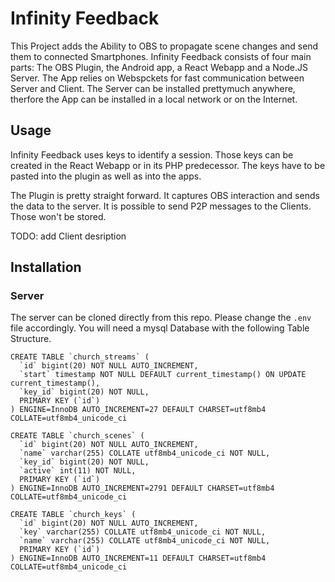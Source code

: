 # Infinity Feedback

This Project adds the Ability to OBS to propagate scene changes and send them to connected Smartphones. Infinity Feedback consists of four main parts: The OBS Plugin, the Android app, a React Webapp and a Node.JS Server. The App relies on Webspckets for fast communication between Server and Client. The Server can be installed prettymuch anywhere, therfore the App can be installed in a local network or on the Internet.

## Usage
Infinity Feedback uses keys to identify a session. Those keys can be created in the React Webapp or in its PHP predecessor. The keys have to be pasted into the plugin as well as into the apps.

The Plugin is pretty straight forward. It captures OBS interaction and sends the data to the server. It is possible to send P2P messages to the Clients. Those won't be stored.

TODO: add Client desription

## Installation
### Server
The server can be cloned directly from this repo. Please change the `.env` file accordingly. 
You will need a mysql Database with the following Table Structure.

```
CREATE TABLE `church_streams` (
  `id` bigint(20) NOT NULL AUTO_INCREMENT,
  `start` timestamp NOT NULL DEFAULT current_timestamp() ON UPDATE current_timestamp(),
  `key_id` bigint(20) NOT NULL,
  PRIMARY KEY (`id`)
) ENGINE=InnoDB AUTO_INCREMENT=27 DEFAULT CHARSET=utf8mb4 COLLATE=utf8mb4_unicode_ci

CREATE TABLE `church_scenes` (
  `id` bigint(20) NOT NULL AUTO_INCREMENT,
  `name` varchar(255) COLLATE utf8mb4_unicode_ci NOT NULL,
  `key_id` bigint(20) NOT NULL,
  `active` int(11) NOT NULL,
  PRIMARY KEY (`id`)
) ENGINE=InnoDB AUTO_INCREMENT=2791 DEFAULT CHARSET=utf8mb4 COLLATE=utf8mb4_unicode_ci

CREATE TABLE `church_keys` (
  `id` bigint(20) NOT NULL AUTO_INCREMENT,
  `key` varchar(255) COLLATE utf8mb4_unicode_ci NOT NULL,
  `name` varchar(255) COLLATE utf8mb4_unicode_ci NOT NULL,
  PRIMARY KEY (`id`)
) ENGINE=InnoDB AUTO_INCREMENT=11 DEFAULT CHARSET=utf8mb4 COLLATE=utf8mb4_unicode_ci

```
